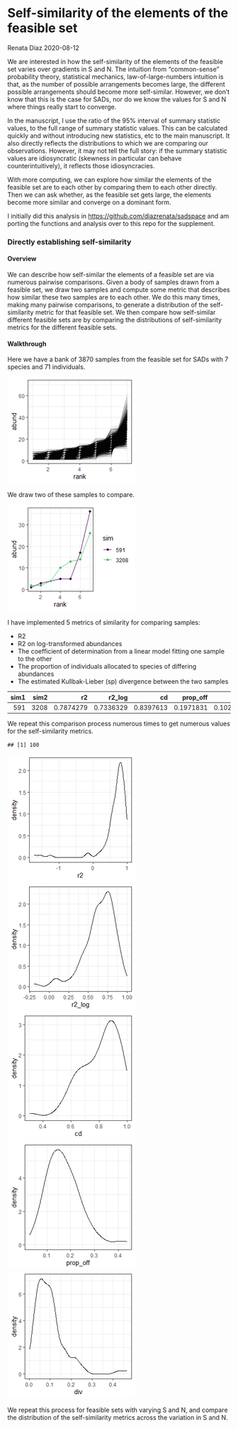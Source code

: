 Self-similarity of the elements of the feasible set
================
Renata Diaz
2020-08-12

We are interested in how the self-similarity of the elements of the
feasible set varies over gradients in S and N. The intuition from
“common-sense” probability theory, statistical mechanics,
law-of-large-numbers intuition is that, as the number of possible
arrangements becomes large, the different possible arrangements should
become more self-similar. However, we don’t know that this is the case
for SADs, nor do we know the values for S and N where things really
start to converge.

In the manuscript, I use the ratio of the 95% interval of summary
statistic values, to the full range of summary statistic values. This
can be calculated quickly and without introducing new statistics, etc to
the main manuscript. It also directly reflects the distributions to
which we are comparing our observations. However, it may not tell the
full story: if the summary statistic values are idiosyncratic (skewness
in particular can behave counterintuitively), it reflects those
idiosyncracies.

With more computing, we can explore how similar the elements of the
feasible set are to each other by comparing them to each other directly.
Then we can ask whether, as the feasible set gets large, the elements
become more similar and converge on a dominant form.

I initially did this analysis in
<https://github.com/diazrenata/sadspace> and am porting the functions
and analysis over to this repo for the supplement.

### Directly establishing self-similarity

#### Overview

We can describe how self-similar the elements of a feasible set are via
numerous pairwise comparisons. Given a body of samples drawn from a
feasible set, we draw two samples and compute some metric that describes
how similar these two samples are to each other. We do this many times,
making many pairwise comparisons, to generate a distribution of the
self-similarity metric for that feasible set. We then compare how
self-similar different feasible sets are by comparing the distributions
of self-similarity metrics for the different feasible sets.

#### Walkthrough

Here we have a bank of 3870 samples from the feasible set for SADs with
7 species and 71 individuals.

![](self_similarity_files/figure-gfm/illustrate%20self%20similarity-1.png)<!-- -->

We draw two of these samples to compare.

![](self_similarity_files/figure-gfm/draw%20two-1.png)<!-- -->

I have implemented 5 metrics of similarity for comparing samples:

  - R2
  - R2 on log-transformed abundances
  - The coefficient of determination from a linear model fitting one
    sample to the other
  - The proportion of individuals allocated to species of differing
    abundances
  - The estimated Kullbak-Lieber (sp) divergence between the two samples

<div class="kable-table">

| sim1 | sim2 |        r2 |   r2\_log |        cd | prop\_off |       div | s0 | n0 | nparts |
| ---: | ---: | --------: | --------: | --------: | --------: | --------: | -: | -: | :----- |
|  591 | 3208 | 0.7874279 | 0.7336329 | 0.8397613 | 0.1971831 | 0.1027579 |  7 | 71 | 60289  |

</div>

We repeat this comparison process numerous times to get numerous values
for the self-similarity metrics.

    ## [1] 100

![](self_similarity_files/figure-gfm/rep%20sampler-1.png)<!-- -->![](self_similarity_files/figure-gfm/rep%20sampler-2.png)<!-- -->![](self_similarity_files/figure-gfm/rep%20sampler-3.png)<!-- -->![](self_similarity_files/figure-gfm/rep%20sampler-4.png)<!-- -->![](self_similarity_files/figure-gfm/rep%20sampler-5.png)<!-- -->

We repeat this process for feasible sets with varying S and N, and
compare the distribution of the self-similarity metrics across the
variation in S and N.

